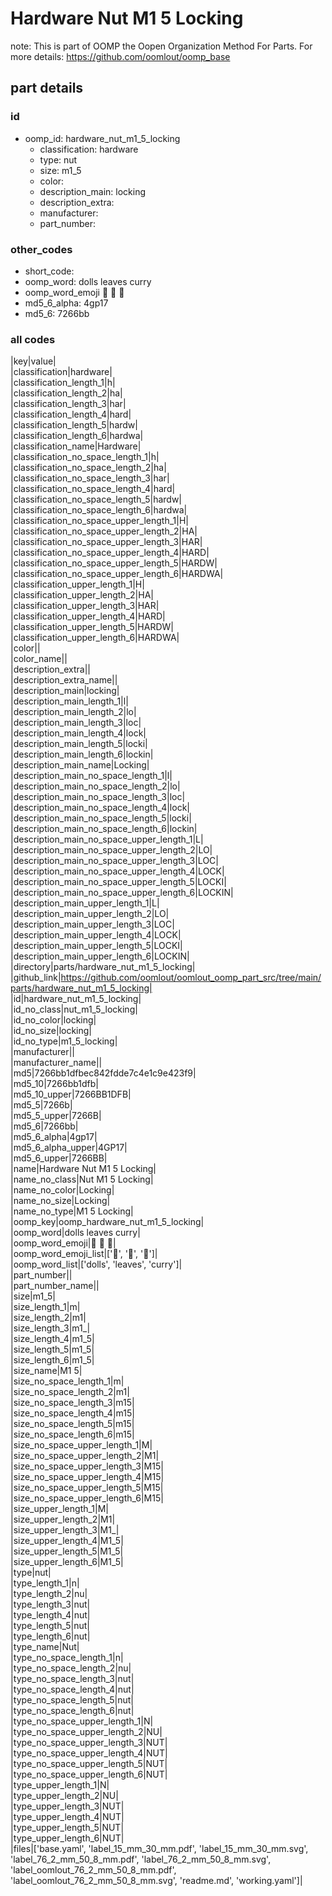 # Hardware Nut M1 5 Locking  

note: This is part of OOMP the Oopen Organization Method For Parts. For more details: https://github.com/oomlout/oomp_base

##  part details





### id
* oomp_id: hardware_nut_m1_5_locking
  * classification: hardware
  * type: nut
  * size: m1_5
  * color: 
  * description_main: locking
  * description_extra: 
  * manufacturer: 
  * part_number: 

### other_codes
* short_code: 
* oomp_word: dolls leaves curry
* oomp_word_emoji :dolls: :leaves: :curry:
* md5_6_alpha: 4gp17
* md5_6: 7266bb

### all codes 
|key|value|  
|classification|hardware|  
|classification_length_1|h|  
|classification_length_2|ha|  
|classification_length_3|har|  
|classification_length_4|hard|  
|classification_length_5|hardw|  
|classification_length_6|hardwa|  
|classification_name|Hardware|  
|classification_no_space_length_1|h|  
|classification_no_space_length_2|ha|  
|classification_no_space_length_3|har|  
|classification_no_space_length_4|hard|  
|classification_no_space_length_5|hardw|  
|classification_no_space_length_6|hardwa|  
|classification_no_space_upper_length_1|H|  
|classification_no_space_upper_length_2|HA|  
|classification_no_space_upper_length_3|HAR|  
|classification_no_space_upper_length_4|HARD|  
|classification_no_space_upper_length_5|HARDW|  
|classification_no_space_upper_length_6|HARDWA|  
|classification_upper_length_1|H|  
|classification_upper_length_2|HA|  
|classification_upper_length_3|HAR|  
|classification_upper_length_4|HARD|  
|classification_upper_length_5|HARDW|  
|classification_upper_length_6|HARDWA|  
|color||  
|color_name||  
|description_extra||  
|description_extra_name||  
|description_main|locking|  
|description_main_length_1|l|  
|description_main_length_2|lo|  
|description_main_length_3|loc|  
|description_main_length_4|lock|  
|description_main_length_5|locki|  
|description_main_length_6|lockin|  
|description_main_name|Locking|  
|description_main_no_space_length_1|l|  
|description_main_no_space_length_2|lo|  
|description_main_no_space_length_3|loc|  
|description_main_no_space_length_4|lock|  
|description_main_no_space_length_5|locki|  
|description_main_no_space_length_6|lockin|  
|description_main_no_space_upper_length_1|L|  
|description_main_no_space_upper_length_2|LO|  
|description_main_no_space_upper_length_3|LOC|  
|description_main_no_space_upper_length_4|LOCK|  
|description_main_no_space_upper_length_5|LOCKI|  
|description_main_no_space_upper_length_6|LOCKIN|  
|description_main_upper_length_1|L|  
|description_main_upper_length_2|LO|  
|description_main_upper_length_3|LOC|  
|description_main_upper_length_4|LOCK|  
|description_main_upper_length_5|LOCKI|  
|description_main_upper_length_6|LOCKIN|  
|directory|parts/hardware_nut_m1_5_locking|  
|github_link|https://github.com/oomlout/oomlout_oomp_part_src/tree/main/parts/hardware_nut_m1_5_locking|  
|id|hardware_nut_m1_5_locking|  
|id_no_class|nut_m1_5_locking|  
|id_no_color|locking|  
|id_no_size|locking|  
|id_no_type|m1_5_locking|  
|manufacturer||  
|manufacturer_name||  
|md5|7266bb1dfbec842fdde7c4e1c9e423f9|  
|md5_10|7266bb1dfb|  
|md5_10_upper|7266BB1DFB|  
|md5_5|7266b|  
|md5_5_upper|7266B|  
|md5_6|7266bb|  
|md5_6_alpha|4gp17|  
|md5_6_alpha_upper|4GP17|  
|md5_6_upper|7266BB|  
|name|Hardware Nut M1 5 Locking|  
|name_no_class|Nut M1 5 Locking|  
|name_no_color|Locking|  
|name_no_size|Locking|  
|name_no_type|M1 5 Locking|  
|oomp_key|oomp_hardware_nut_m1_5_locking|  
|oomp_word|dolls leaves curry|  
|oomp_word_emoji|:dolls: :leaves: :curry:|  
|oomp_word_emoji_list|[':dolls:', ':leaves:', ':curry:']|  
|oomp_word_list|['dolls', 'leaves', 'curry']|  
|part_number||  
|part_number_name||  
|size|m1_5|  
|size_length_1|m|  
|size_length_2|m1|  
|size_length_3|m1_|  
|size_length_4|m1_5|  
|size_length_5|m1_5|  
|size_length_6|m1_5|  
|size_name|M1 5|  
|size_no_space_length_1|m|  
|size_no_space_length_2|m1|  
|size_no_space_length_3|m15|  
|size_no_space_length_4|m15|  
|size_no_space_length_5|m15|  
|size_no_space_length_6|m15|  
|size_no_space_upper_length_1|M|  
|size_no_space_upper_length_2|M1|  
|size_no_space_upper_length_3|M15|  
|size_no_space_upper_length_4|M15|  
|size_no_space_upper_length_5|M15|  
|size_no_space_upper_length_6|M15|  
|size_upper_length_1|M|  
|size_upper_length_2|M1|  
|size_upper_length_3|M1_|  
|size_upper_length_4|M1_5|  
|size_upper_length_5|M1_5|  
|size_upper_length_6|M1_5|  
|type|nut|  
|type_length_1|n|  
|type_length_2|nu|  
|type_length_3|nut|  
|type_length_4|nut|  
|type_length_5|nut|  
|type_length_6|nut|  
|type_name|Nut|  
|type_no_space_length_1|n|  
|type_no_space_length_2|nu|  
|type_no_space_length_3|nut|  
|type_no_space_length_4|nut|  
|type_no_space_length_5|nut|  
|type_no_space_length_6|nut|  
|type_no_space_upper_length_1|N|  
|type_no_space_upper_length_2|NU|  
|type_no_space_upper_length_3|NUT|  
|type_no_space_upper_length_4|NUT|  
|type_no_space_upper_length_5|NUT|  
|type_no_space_upper_length_6|NUT|  
|type_upper_length_1|N|  
|type_upper_length_2|NU|  
|type_upper_length_3|NUT|  
|type_upper_length_4|NUT|  
|type_upper_length_5|NUT|  
|type_upper_length_6|NUT|  
|files|['base.yaml', 'label_15_mm_30_mm.pdf', 'label_15_mm_30_mm.svg', 'label_76_2_mm_50_8_mm.pdf', 'label_76_2_mm_50_8_mm.svg', 'label_oomlout_76_2_mm_50_8_mm.pdf', 'label_oomlout_76_2_mm_50_8_mm.svg', 'readme.md', 'working.yaml']|  
